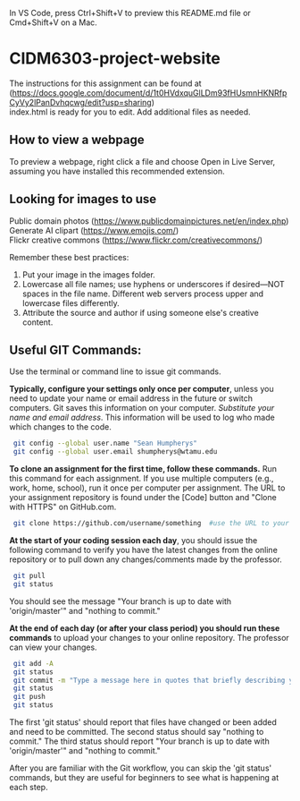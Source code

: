 In VS Code, press Ctrl+Shift+V to preview this README.md file or Cmd+Shift+V on a Mac.

# CIDM6303-project-website 
The instructions for this assignment can be found at   
(https://docs.google.com/document/d/1t0HVdxquGlLDm93fHUsmnHKNRfpCyVy2lPanDvhqcwg/edit?usp=sharing)  
index.html is ready for you to edit. Add additional files as needed. 

## How to view a webpage
To preview a webpage, right click a file and choose Open in Live Server, assuming you have installed this recommended extension. 

## Looking for images to use
Public domain photos (https://www.publicdomainpictures.net/en/index.php)  
Generate AI clipart (https://www.emojis.com/)  
Flickr creative commons (https://www.flickr.com/creativecommons/)  

Remember these best practices: 
1. Put your image in the images folder.
2. Lowercase all file names; use hyphens or underscores if desired—NOT spaces in the file name. Different web servers process upper and lowercase files differently. 
3. Attribute the source and author if using someone else's creative content.

## Useful GIT Commands:  
Use the terminal or command line to issue git commands. 
  
**Typically, configure your settings only once per computer**, unless you need to update your name or email address in the future or switch computers. Git saves this information on your computer. *Substitute your name and email address*. This information will be used to log who made which changes to the code.
```bash
 git config --global user.name "Sean Humpherys" 
 git config --global user.email shumpherys@wtamu.edu
```

**To clone an assignment for the first time, follow these commands.** Run this command for each assignment. If you use multiple computers (e.g., work, home, school), run it once per computer per assignment. The URL to your assignment repository is found under the [Code] button and "Clone with HTTPS" on GitHub.com.
```bash
 git clone https://github.com/username/something  #use the URL to your specific assignment repository on github.com
 ```

**At the start of your coding session each day**, you should issue the following command to verify you have the latest changes from the online repository or to pull down any changes/comments made by the professor.     
```bash
 git pull  
 git status 
```
You should see the message "Your branch is up to date with 'origin/master'" and "nothing to commit."   
 
**At the end of each day (or after your class period) you should run these commands** to upload your changes to your online repository. The professor can view your changes.     
```bash
 git add -A
 git status    
 git commit -m "Type a message here in quotes that briefly describing your changes"
 git status    
 git push
 git status   
```
The first 'git status' should report that files have changed or been added and need to be committed. The second status should say "nothing to commit." The third status should report "Your branch is up to date with 'origin/master'" and "nothing to commit."  

After you are familiar with the Git workflow, you can skip the 'git status' commands, but they are useful for beginners to see what is happening at each step.
